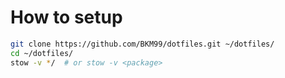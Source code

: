 # How to setup

```bash
git clone https://github.com/BKM99/dotfiles.git ~/dotfiles/
cd ~/dotfiles/
stow -v */  # or stow -v <package>
```
